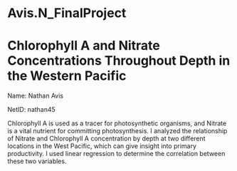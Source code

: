 # Avis.N_FinalProject

# Chlorophyll A and Nitrate Concentrations Throughout Depth in the Western Pacific 

Name: Nathan Avis 

NetID: nathan45

Chlorophyll A is used as a tracer for photosynthetic organisms, and Nitrate is a vital nutrient for committing photosynthesis. I analyzed the relationship of Nitrate and Chlorophyll A concentration by depth at two different locations in the West Pacific, which can give insight into primary productivity. I used linear regression to determine the correlation between these two variables.  
